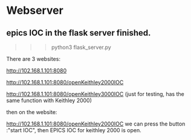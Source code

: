 # Webserver 

## epics IOC in the flask server finished.

>>> python3 flask_server.py

There are 3 websites:

http://102.168.1.101:8080

http://102.168.1.101:8080/openKeithley2000IOC

http://102.168.1.101:8080/openKeithley3000IOC (just for testing, has the same function with Keithley 2000)


then on the website:

http://102.168.1.101:8080/openKeithley2000IOC we can press the button :"start IOC", then EPICS IOC for keithley 2000 is open. 

